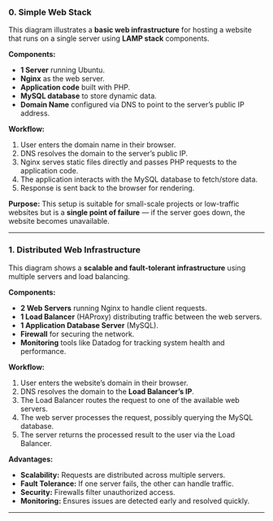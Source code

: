 ### 0. Simple Web Stack

This diagram illustrates a **basic web infrastructure** for hosting a website that runs on a single server using **LAMP stack** components.

**Components:**

* **1 Server** running Ubuntu.
* **Nginx** as the web server.
* **Application code** built with PHP.
* **MySQL database** to store dynamic data.
* **Domain Name** configured via DNS to point to the server’s public IP address.

**Workflow:**

1. User enters the domain name in their browser.
2. DNS resolves the domain to the server’s public IP.
3. Nginx serves static files directly and passes PHP requests to the application code.
4. The application interacts with the MySQL database to fetch/store data.
5. Response is sent back to the browser for rendering.

**Purpose:**
This setup is suitable for small-scale projects or low-traffic websites but is a **single point of failure** — if the server goes down, the website becomes unavailable.

---

### 1. Distributed Web Infrastructure

This diagram shows a **scalable and fault-tolerant infrastructure** using multiple servers and load balancing.

**Components:**

* **2 Web Servers** running Nginx to handle client requests.
* **1 Load Balancer** (HAProxy) distributing traffic between the web servers.
* **1 Application Database Server** (MySQL).
* **Firewall** for securing the network.
* **Monitoring** tools like Datadog for tracking system health and performance.

**Workflow:**

1. User enters the website’s domain in their browser.
2. DNS resolves the domain to the **Load Balancer’s IP**.
3. The Load Balancer routes the request to one of the available web servers.
4. The web server processes the request, possibly querying the MySQL database.
5. The server returns the processed result to the user via the Load Balancer.

**Advantages:**

* **Scalability:** Requests are distributed across multiple servers.
* **Fault Tolerance:** If one server fails, the other can handle traffic.
* **Security:** Firewalls filter unauthorized access.
* **Monitoring:** Ensures issues are detected early and resolved quickly.

---

